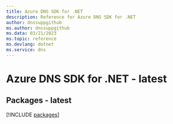 ```yaml
---
title: Azure DNS SDK for .NET
description: Reference for Azure DNS SDK for .NET
author: dnssuppgithub
ms.author: dnssuppgithub
ms.data: 03/21/2023
ms.topic: reference
ms.devlang: dotnet
ms.service: dns
---
```

# Azure DNS SDK for .NET - latest
## Packages - latest
[!INCLUDE [packages](dns-index.md)]